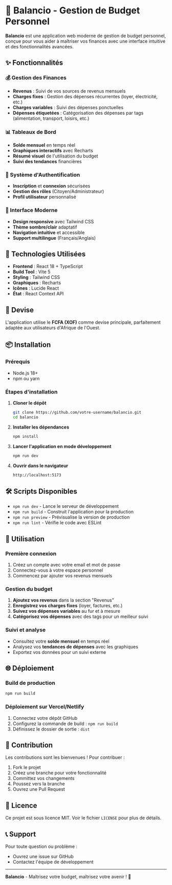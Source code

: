 # 🏦 Balancio - Gestion de Budget Personnel

**Balancio** est une application web moderne de gestion de budget personnel, conçue pour vous aider à maîtriser vos finances avec une interface intuitive et des fonctionnalités avancées.

## ✨ Fonctionnalités

### 💰 Gestion des Finances
- **Revenus** : Suivi de vos sources de revenus mensuels
- **Charges fixes** : Gestion des dépenses récurrentes (loyer, électricité, etc.)
- **Charges variables** : Suivi des dépenses ponctuelles
- **Dépenses étiquetées** : Catégorisation des dépenses par tags (alimentation, transport, loisirs, etc.)

### 📊 Tableaux de Bord
- **Solde mensuel** en temps réel
- **Graphiques interactifs** avec Recharts
- **Résumé visuel** de l'utilisation du budget
- **Suivi des tendances** financières

### 🔐 Système d'Authentification
- **Inscription** et **connexion** sécurisées
- **Gestion des rôles** (Citoyen/Administrateur)
- **Profil utilisateur** personnalisé

### 🎯 Interface Moderne
- **Design responsive** avec Tailwind CSS
- **Thème sombre/clair** adaptatif
- **Navigation intuitive** et accessible
- **Support multilingue** (Français/Anglais)

## 🚀 Technologies Utilisées

- **Frontend** : React 18 + TypeScript
- **Build Tool** : Vite 5
- **Styling** : Tailwind CSS
- **Graphiques** : Recharts
- **Icônes** : Lucide React
- **État** : React Context API

## 💱 Devise

L'application utilise le **FCFA (XOF)** comme devise principale, parfaitement adaptée aux utilisateurs d'Afrique de l'Ouest.

## 📦 Installation

### Prérequis
- Node.js 18+ 
- npm ou yarn

### Étapes d'installation

1. **Cloner le dépôt**
   ```bash
   git clone https://github.com/votre-username/balancio.git
   cd balancio
   ```

2. **Installer les dépendances**
   ```bash
   npm install
   ```

3. **Lancer l'application en mode développement**
   ```bash
   npm run dev
   ```

4. **Ouvrir dans le navigateur**
   ```
   http://localhost:5173
   ```

## 🛠️ Scripts Disponibles

- `npm run dev` - Lance le serveur de développement
- `npm run build` - Construit l'application pour la production
- `npm run preview` - Prévisualise la version de production
- `npm run lint` - Vérifie le code avec ESLint

## 📱 Utilisation

### Première connexion
1. Créez un compte avec votre email et mot de passe
2. Connectez-vous à votre espace personnel
3. Commencez par ajouter vos revenus mensuels

### Gestion du budget
1. **Ajoutez vos revenus** dans la section "Revenus"
2. **Enregistrez vos charges fixes** (loyer, factures, etc.)
3. **Suivez vos dépenses variables** au fur et à mesure
4. **Catégorisez vos dépenses** avec des tags pour un meilleur suivi

### Suivi et analyse
- Consultez votre **solde mensuel** en temps réel
- Analysez vos **tendances de dépenses** avec les graphiques
- Exportez vos données pour un suivi externe

## 🌐 Déploiement

### Build de production
```bash
npm run build
```

### Déploiement sur Vercel/Netlify
1. Connectez votre dépôt GitHub
2. Configurez la commande de build : `npm run build`
3. Définissez le dossier de sortie : `dist`

## 🤝 Contribution

Les contributions sont les bienvenues ! Pour contribuer :

1. Fork le projet
2. Créez une branche pour votre fonctionnalité
3. Committez vos changements
4. Poussez vers la branche
5. Ouvrez une Pull Request

## 📄 Licence

Ce projet est sous licence MIT. Voir le fichier `LICENSE` pour plus de détails.

## 📞 Support

Pour toute question ou problème :
- Ouvrez une issue sur GitHub
- Contactez l'équipe de développement

---

**Balancio** - Maîtrisez votre budget, maîtrisez votre avenir ! 💪
